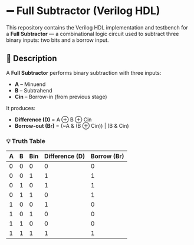 # ➖ Full Subtractor (Verilog HDL)

This repository contains the Verilog HDL implementation and testbench for a **Full Subtractor** — a combinational logic circuit used to subtract three binary inputs: two bits and a borrow input.

## 📘 Description

A **Full Subtractor** performs binary subtraction with three inputs:
- **A** – Minuend
- **B** – Subtrahend
- **Cin** – Borrow-in (from previous stage)

It produces:
- **Difference (D)** = A ⊕ B ⊕ Cin
- **Borrow-out (Br)** = (~A & (B ⊕ Cin)) | (B & Cin)

### 💡 Truth Table

| A | B | Bin | Difference (D) | Borrow (Br) |
|---|---|-----|----------------|-------------|
| 0 | 0 |  0  |       0        |      0      |
| 0 | 0 |  1  |       1        |      1      |
| 0 | 1 |  0  |       1        |      1      |
| 0 | 1 |  1  |       0        |      1      |
| 1 | 0 |  0  |       1        |      0      |
| 1 | 0 |  1  |       0        |      0      |
| 1 | 1 |  0  |       0        |      0      |
| 1 | 1 |  1  |       1        |      1      |